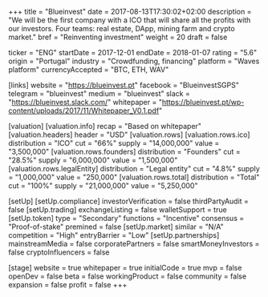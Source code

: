 +++
title = "Blueinvest"
date = 2017-08-13T17:30:02+02:00
description = "We will be the first company with a ICO that will share all the profits with our investors. Four teams: real estate, DApp, mining farm and crypto market."
bref = "Reinventing investment"
weight = 20
draft = false

ticker = "ENG"
startDate = 2017-12-01
endDate = 2018-01-07
rating = "5.6"
origin = "Portugal"
industry = "Crowdfunding, financing"
platform = "Waves platform"
currencyAccepted = "BTC, ETH, WAV"

[links]
  website = "https://blueinvest.pt"
  facebook = "BlueinvestSGPS"
  telegram = "blueinvest"
  medium = "blueinvest"
  slack = "https://blueinvest.slack.com/"
  whitepaper = "https://blueinvest.pt/wp-content/uploads/2017/11/Whitepaper_V0.1.pdf"

[valuation]
  [valuation.info]
    recap = "Based on whitepaper"
  [valuation.headers]
    header = "USD"
  [valuation.rows]
    [valuation.rows.ico]
      distribution = "ICO"
      cut = "66%"
      supply = "14,000,000"
      value = "3,500,000"
    [valuation.rows.founders]
      distribution = "Founders"
      cut = "28.5%"
      supply = "6,000,000"
      value = "1,500,000"
    [valuation.rows.legalEntity]
      distribution = "Legal entity"
      cut = "4.8%"
      supply = "1,000,000"
      value = "250,000"
    [valuation.rows.total]
      distribution = "Total"
      cut = "100%"
      supply = "21,000,000"
      value = "5,250,000"



[setUp]
  [setUp.compliance]
    investorVerification = false
    thirdPartyAudit = false
  [setUp.trading]
    exchangeListing = false
    walletSupport = true
  [setUp.token]
    type = "Secondary"
    functions = "Incentive"
    consensus = "Proof-of-stake"
    premined = false
  [setUp.market]
    similar = "N/A"
    competition = "High"
    entryBarrier = "Low"
  [setUp.partnerships]
    mainstreamMedia = false
    corporatePartners = false
    smartMoneyInvestors = false
    cryptoInfluencers = false

[stage]
  website = true
  whitepaper = true
  initialCode = true
  mvp = false
  openDev = false
  beta = false
  workingProduct = false
  community = false
  expansion = false
  profit = false
+++
